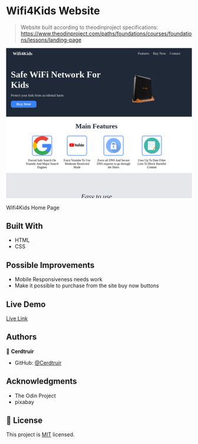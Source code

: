 # Wifi4Kids Website

> Website built according to theodinproject specifications: https://www.theodinproject.com/paths/foundations/courses/foundations/lessons/landing-page

![screenshot](./screenshot.png)

Wifi4Kids Home Page

## Built With

- HTML
- CSS

## Possible Improvements

- Mobile Responsiveness needs work
- Make it possible to purchase from the site buy now buttons

## Live Demo

[Live Link](https://cerdtruir.github.io/WiFi4Kids/)

## Authors

👤 **Cerdtruir**

- GitHub: [@Cerdtruir](https://github.com/Cerdtruir)

## Acknowledgments

- The Odin Project
- pixabay

## 📝 License

This project is [MIT](./MIT.md) licensed.
